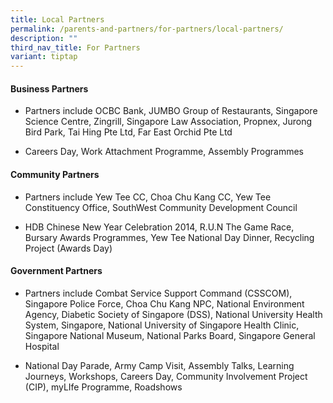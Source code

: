 ```yaml
---
title: Local Partners
permalink: /parents-and-partners/for-partners/local-partners/
description: ""
third_nav_title: For Partners
variant: tiptap
---
```

<h4><strong>Business Partners</strong></h4><ul data-tight="true" class="tight"><li><p>Partners include OCBC Bank, JUMBO Group of Restaurants, Singapore Science Centre, Zingrill, Singapore Law Association, Propnex, Jurong Bird Park,&nbsp;Tai Hing Pte Ltd, Far East Orchid Pte Ltd</p></li><li><p>Careers Day, Work Attachment Programme, Assembly Programmes</p></li></ul><h4><strong>Community Partners</strong></h4><ul data-tight="true" class="tight"><li><p>Partners include Yew Tee CC, Choa Chu Kang CC, Yew Tee Constituency Office, SouthWest Community Development Council</p></li><li><p>HDB Chinese New Year Celebration 2014, R.U.N The Game Race, Bursary Awards Programmes, Yew Tee National Day Dinner, Recycling Project (Awards Day)</p></li></ul><h4><strong>Government Partners</strong></h4><ul><li><p>Partners include Combat Service Support Command (CSSCOM), Singapore Police Force, Choa Chu Kang NPC, National Environment Agency, Diabetic&nbsp;Society of Singapore (DSS), National University Health System, Singapore, National University of Singapore Health Clinic, Singapore National Museum,&nbsp;National Parks Board, Singapore General Hospital</p></li><li><p>National Day Parade, Army Camp Visit, Assembly Talks, Learning Journeys, Workshops, Careers Day, Community Involvement Project (CIP), myLIfe&nbsp;Programme, Roadshows</p></li></ul><p></p>